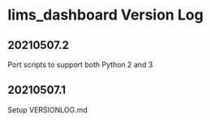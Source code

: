 # lims_dashboard Version Log

## 20210507.2
Port scripts to support both Python 2 and 3

## 20210507.1
Setup VERSIONLOG.md
